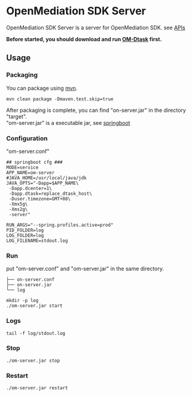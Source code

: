 # OpenMediation SDK Server 

OpenMediation SDK Server is a server for OpenMediation SDK.
see [APIs](api)

**Before started, you should download and run [OM-Dtask](https://github.com/AdTiming/OM-Dtask) first.**

## Usage

### Packaging

You can package using [mvn](https://maven.apache.org/).

```
mvn clean package -Dmaven.test.skip=true
```

After packaging is complete, you can find "on-server.jar" in the directory "target".  
"om-server.jar" is a executable jar, see [springboot](https://spring.io/projects/spring-boot/)

### Configuration

"om-server.conf"

```shell script
## springboot cfg ###
MODE=service
APP_NAME=om-server
#JAVA_HOME=/usr/local/java/jdk
JAVA_OPTS="-Dapp=$APP_NAME\
 -Dapp.dcenter=1\
 -Dapp.dtask=replace_dtask_host\
 -Duser.timezone=GMT+08\
 -Xmx5g\
 -Xms2g\
 -server"

RUN_ARGS="--spring.profiles.active=prod"
PID_FOLDER=log
LOG_FOLDER=log
LOG_FILENAME=stdout.log
```

### Run

put "om-server.conf" and "om-server.jar" in the same directory.

```
├── on-server.conf
├── on-server.jar
└── log
```

```shell script
mkdir -p log
./om-server.jar start
```

### Logs

```shell script
tail -f log/stdout.log
```

### Stop

```shell script
./om-server.jar stop
```

### Restart

```shell script
./om-server.jar restart
```


